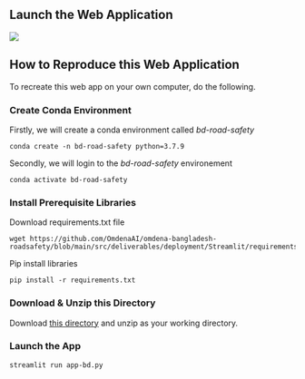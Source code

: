 ## Launch the Web Application
[![](https://brand.heroku.com/static/media/heroku-logo-stroke-black.bc730a06.svg)](https://road-safety-bd-omdena.herokuapp.com/)

## How to Reproduce this Web Application

To recreate this web app on your own computer, do the following.

### Create Conda Environment
Firstly, we will create a conda environment called *bd-road-safety*
```
conda create -n bd-road-safety python=3.7.9
```
Secondly, we will login to the *bd-road-safety* environement
```
conda activate bd-road-safety
```
### Install Prerequisite Libraries

Download requirements.txt file

```
wget https://github.com/OmdenaAI/omdena-bangladesh-roadsafety/blob/main/src/deliverables/deployment/Streamlit/requirements.txt
```

Pip install libraries
```
pip install -r requirements.txt
```

### Download & Unzip this Directory

Download [this directory](https://github.com/OmdenaAI/omdena-bangladesh-roadsafety/tree/main/src/deliverables/deployment/Streamlit) and unzip as your working directory.

###  Launch the App

```
streamlit run app-bd.py
```

